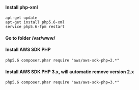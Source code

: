 #### Install php-xml
```
apt-get update
apt-get install php5.6-xml
service php5.6-fpm restart
```

#### Go to folder /var/www/

#### Install AWS SDK PHP
```
php5.6 composer.phar require "aws/aws-sdk-php=2.*"
```

#### Install AWS SDK PHP 3.x, will automatic remove version 2.x
```
php5.6 composer.phar require "aws/aws-sdk-php=3.*"
```
